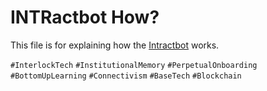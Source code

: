 # INTRactbot How? 
This file is for explaining how the [Intractbot](../what/intractbot.md) works. 

 `#InterlockTech` `#InstitutionalMemory` `#PerpetualOnboarding` `#BottomUpLearning` `#Connectivism` `#BaseTech` `#Blockchain` 
